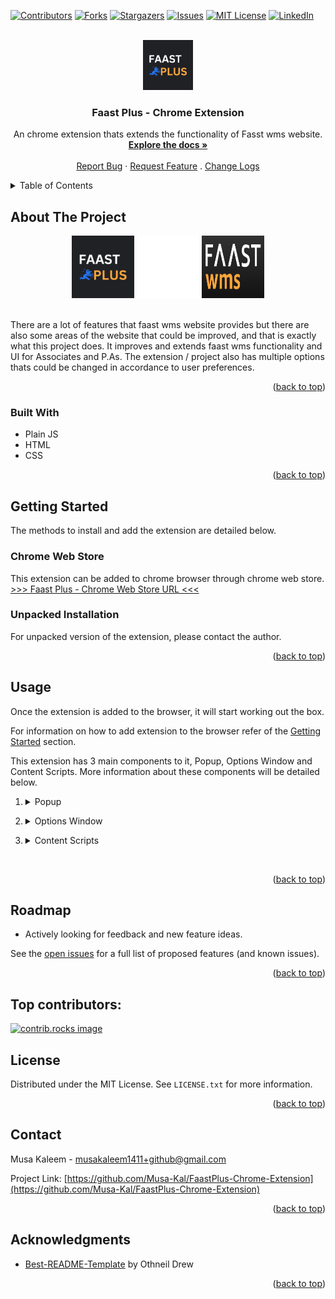 <a id="readme-top"></a>

<!-- PROJECT SHIELDS -->
[![Contributors][contributors-shield]][contributors-url]
[![Forks][forks-shield]][forks-url]
[![Stargazers][stars-shield]][stars-url]
[![Issues][issues-shield]][issues-url]
[![MIT License][license-shield]][license-url]
[![LinkedIn][linkedin-shield]][linkedin-url]



<!-- PROJECT LOGO -->
<br>
<div align="center">
  <a href="https://chromewebstore.google.com/detail/faast-plus/lejbdnbbnibjjfjkffhkjmcligdccoej?pli=1">
    <img src="images/Faast-Plus-Logo.png" alt="Logo" width="80" height="80">
  </a>

<h3 align="center">Faast Plus - Chrome Extension</h3>

  <p align="center">
    An chrome extension thats extends the functionality of Fasst wms website.
    <br>
    <a href="https://github.com/Musa-Kal/FaastPlus-Chrome-Extension"><strong>Explore the docs »</strong></a>
    <br>
    <br>
    <a href="https://github.com/Musa-Kal/FaastPlus-Chrome-Extension/issues/new?labels=bug&template=bug-report---.md">Report Bug</a>
    ·
    <a href="https://github.com/Musa-Kal/FaastPlus-Chrome-Extension/issues/new?labels=enhancement&template=feature-request---.md">Request Feature</a>
    .
    <a href="https://github.com/Musa-Kal/FaastPlus-Chrome-Extension/blob/main/CHANGELOG.md">Change Logs</a>
  </p>
</div>



<!-- TABLE OF CONTENTS -->
<details>
  <summary>Table of Contents</summary>
  <ol>
    <li>
      <a href="#about-the-project">About The Project</a>
      <ul>
        <li><a href="#built-with">Built With</a></li>
      </ul>
    </li>
    <li>
      <a href="#getting-started">Getting Started</a>
      <ul>
        <li><a href="#chrome-web-store">Chrome Web Store</a></li>
        <li><a href="#unpacked-installation">Unpacked Installation</a></li>
      </ul>
    </li>
    <li><a href="#usage">Usage</a></li>
    <li><a href="#roadmap">Roadmap</a></li>
    <li><a href="#contributing">Top contributors</a></li>
    <li><a href="#license">License</a></li>
    <li><a href="#contact">Contact</a></li>
    <li><a href="#acknowledgments">Acknowledgments</a></li>
  </ol>
</details>



<!-- ABOUT THE PROJECT -->
## About The Project


<div align="center">
  <img src="images/Faast-Plus-Logo.png" alt="faast-plus-Logo" width="100" height="100">
  <img src="images/plus-icon.png" alt="faast-plus-Logo" width="100" height="100">
  <img src="images/Faast-wms-logo.png" alt="Faast-wms-Logo" width="100" height="100">
</div>

<br>

There are a lot of features that faast wms website provides but there are also some areas of the website that could be improved, and that is exactly what this project does. It improves and extends faast wms functionality and UI for Associates and P.As. The extension / project also has multiple options thats could be changed in accordance to user preferences. 

<p align="right">(<a href="#readme-top">back to top</a>)</p>



### Built With

* Plain JS
* HTML
* CSS

<p align="right">(<a href="#readme-top">back to top</a>)</p>



<!-- GETTING STARTED -->
## Getting Started

The methods to install and add the extension are detailed below.

### Chrome Web Store

This extension can be added to chrome browser through chrome web store.
<br>
[>>> Faast Plus - Chrome Web Store URL <<<][faast-plus-chrome-web-store-url]

### Unpacked Installation

For unpacked version of the extension, please contact the author.

<p align="right">(<a href="#readme-top">back to top</a>)</p>



<!-- USAGE EXAMPLES -->
## Usage

Once the extension is added to the browser, it will start working out the box.

For information on how to add extension to the browser refer of the <a href="#getting-started">Getting Started</a> section.

This extension has 3 main components to it, Popup, Options Window and Content Scripts. More information about these components will be detailed below.


1. <details>
    <summary>Popup</summary>

    <br>

    Popup can be accessed by clicking on the extension icon in your browser.

    <div align="center">
      <img src="images/popup-screenshot-resized.png" alt="faast-plus-popup-screenshot" width="50%">
      <p>Image of Fast Plus popup window</p>
    </div>

    - Popup allows user to view all the units that user has packed, view logs, edit records and access options window.

    - The detailed records in popup window only go back to last 2 days of submitted records.

    - Logs can be accessed by clicking on the view logs button. 
      <details><summary>Logs Example</summary>
        <br>
        <img src="images/view-logs-screenshot.png" alt="faast-plus-logs-screenshot" width="50%">
        <br>
        Image of logs display section
          
        - Only logs for the last day packed are saved.
      </details>

    - Edit records section can be shown by clicking on the edit records button. 
      <details>
        <summary>Edit Records Example</summary>
        <br>
        <img src="images/edit-records-screenshot.png" alt="faast-plus-edit-records-screenshot" width="50%">
        <br>
        Image of edit records section.
        
        - Only records for the last day packed can be adjusted.
        - Amount of adjustment can be entered in the input field as a number.
        - By clicking the button to the right of the input field, adjustment type can be toggled between addition and subtraction.
        - By clicking the type buttons below the input filed, request to adjust the records for that type of orders will be submitted.
        - Clear All Records button will clear all the records and logs, including the all time records.
      </details>
  </details>

2. <details>
    <summary>Options Window </summary>

    <br>

    Options window can be accessed by clicking on the gear icon in the popup window.

    <div align="center">
      <img src="images/options-window-screenshot.png" alt="faast-plus-popup-screenshot" width="50%">
      <p>Image of Fast Plus options window</p>
    </div>

    - Options window allows users to toggle settings based on user preferences.

    - More options section in options window allows for more custom interactions with faast wms site.
      1. Generate Productivity Report: scrapes the ready to pick section based on range of 2 dates provided by the user and generates a excel sheet based on all the pick-tasks found with in that range. 


  </details>

3. <details>
    <summary>Content Scripts</summary>

    <br>

    Content scripts run in the background of faast wms website adding new features and extending its functionality.

    1. <details>
          <summary>New Order</summary>
          <br>
          <div align="center">
            <img src="images/PA-View-NewOrder.png" alt="faast-plus-new-order-screenshot" width="200px">
            <p>Image of New Order section Fast Plus [P.A View].</p>
          </div>
          
          - This feature is only available in P.A view.
          - When an ASIN is selected in the new order section; image, weight, size classification and name of the product will be shown below the batch size input field. 
        </details>

    2. <details>
          <summary>Ready To Pick</summary>
          <br>

          - <details>
              <summary>A.A View / Default View</summary>
              <br>
              <div align="center">
                <img src="images/AA-View-ReadyToPick.png" alt="faast-plus-ready-to-pick-screenshot" width="50%">
                <p>Image of Ready To Pick section with Fast Plus [A.A / Default View].</p>
              </div>
              
              - A table with summary of all the pick-tasks being displayed on the ready to pick section that are assigned to the logged in user will appear on top of the page. 
            </details>

          - <details>
              <summary>P.A View</summary>
              <br>
              <div align="center">
                <img src="images/PA-View-ReadyToPick.png" alt="faast-plus-P.A-view-ready-to-pick-screenshot" width="50%">
                <p>Image of Ready To Pick section with Fast Plus [P.A View].</p>
              </div>
              
              - This feature is only available in P.A view.
              - A group of 3 numbers will appear at top of page displaying a summary of segmented lines.
              - The line with multiple segments in ready to pick section, each segments represent a share of pick-task assignee for all pick-tasks being displayed in the ready to pick section.
              - The segments are displayed in descending order.
              - A more detail view of that segment can be shown by click of the that segment.
                <details>
                  <summary>Segment Detail View Example</summary>
                  <br>
                  <img src="images/PA-view-View-ReadyToPick-segment-detailed.png" alt="faast-plus-P.A-view-ready-to-pick-segment-detail-screenshot" width="50%">
                  <br>
                  Image of Segment Detail.
                  
                  - Name of the Assignee that the segment belong to will appear, with a table that contains details about that segment.
                </details>

            </details>

        </details>

    3. <details>
          <summary>Ready To Pack</summary>
          <br>

          - <details>
              <summary>Continue To Scan and Verify Section</summary>
              <br>

              <div align="center">
                <img src="images/singleOrderScan-prompt.png" alt="faast-plus-continue-to-scan-and-verify-section-screenshot" width="50%">
                <p>Image of Continue to Scan and Verify section with Fast Plus.</p>
              </div>

              - A green button will appear in scan and verify section, once pressed will send a request to add total units in that pick-task to the total of appropriate type and continue the user to Scan and Verify section.
              - Request adds total to the date of the day button way clicked.

            </details>

          - <details>
              <summary>Scan and Verify Section</summary>
              <br>

              <div align="center">
                <img src="images/singleOrderScan.png" alt="faast-plus-scan-and-verify-section-screenshot" width="50%">
                <p>Image of Scan and Verify section with Fast Plus.</p>
              </div>

              - New Order Scan Assist setting must be turned on for this feature.
              - A table will appear under the input field displaying the total number of units with in the order and total unscanned instances of top / highlighted units.

        </details>
        
    4. <details>
          <summary>Quick Pack Section</summary>
          <br>

          <div align="center">
            <img src="images/quickPack.png" alt="faast-plus-quick-pack-section-screenshot" width="50%">
            <p>Image of Quick Pack section section with Fast Plus.</p>
          </div>

          - Two buttons will appear in quick pack section, one prompting to add to SIOC and continue, and other prompting to add to singles and continue.
          - Once pressed, a request will be sent to add total orders in that pick-task to the total of the type prompted on the button clicked, and continue the user to Scan and Verify section.
          - Request adds total to the date of the day button way clicked.

      </details>

  </details>




<br>


<p align="right">(<a href="#readme-top">back to top</a>)</p>



<!-- ROADMAP -->
## Roadmap

- Actively looking for feedback and new feature ideas.

See the [open issues](https://github.com/Musa-Kal/FaastPlus-Chrome-Extension/issues) for a full list of proposed features (and known issues).

<p align="right">(<a href="#readme-top">back to top</a>)</p>



<!-- CONTRIBUTING -->
## Top contributors:

<a href="https://github.com/Musa-Kal/FaastPlus-Chrome-Extension/graphs/contributors">
  <img src="https://contrib.rocks/image?repo=Musa-Kal/FaastPlus-Chrome-Extension" alt="contrib.rocks image" />
</a>



<!-- LICENSE -->
## License

Distributed under the MIT License. See `LICENSE.txt` for more information.

<p align="right">(<a href="#readme-top">back to top</a>)</p>



<!-- CONTACT -->
## Contact

Musa Kaleem - musakaleem1411+github@gmail.com

Project Link: [https://github.com/Musa-Kal/FaastPlus-Chrome-Extension](https://github.com/Musa-Kal/FaastPlus-Chrome-Extension)

<p align="right">(<a href="#readme-top">back to top</a>)</p>



<!-- ACKNOWLEDGMENTS -->
## Acknowledgments

* [Best-README-Template](https://github.com/othneildrew/Best-README-Template.git) by Othneil Drew

<p align="right">(<a href="#readme-top">back to top</a>)</p>



<!-- MARKDOWN LINKS & IMAGES -->
<!-- https://www.markdownguide.org/basic-syntax/#reference-style-links -->
[faast-plus-chrome-web-store-url]: https://chromewebstore.google.com/detail/faast-plus/lejbdnbbnibjjfjkffhkjmcligdccoej?pli=1
[contributors-shield]: https://img.shields.io/github/contributors/Musa-Kal/FaastPlus-Chrome-Extension.svg?style=for-the-badge
[contributors-url]: https://github.com/Musa-Kal/FaastPlus-Chrome-Extension/graphs/contributors
[forks-shield]: https://img.shields.io/github/forks/Musa-Kal/FaastPlus-Chrome-Extension.svg?style=for-the-badge
[forks-url]: https://github.com/Musa-Kal/FaastPlus-Chrome-Extension/network/members
[stars-shield]: https://img.shields.io/github/stars/Musa-Kal/FaastPlus-Chrome-Extension.svg?style=for-the-badge
[stars-url]: https://github.com/Musa-Kal/FaastPlus-Chrome-Extension/stargazers
[issues-shield]: https://img.shields.io/github/issues/Musa-Kal/FaastPlus-Chrome-Extension.svg?style=for-the-badge
[issues-url]: https://github.com/Musa-Kal/FaastPlus-Chrome-Extension/issues
[license-shield]: https://img.shields.io/github/license/Musa-Kal/FaastPlus-Chrome-Extension.svg?style=for-the-badge
[license-url]: https://github.com/Musa-Kal/FaastPlus-Chrome-Extension/blob/master/LICENSE.txt
[linkedin-shield]: https://img.shields.io/badge/-LinkedIn-black.svg?style=for-the-badge&logo=linkedin&colorB=555
[linkedin-url]: https://linkedin.com/in/musa-kaleem-122249294
